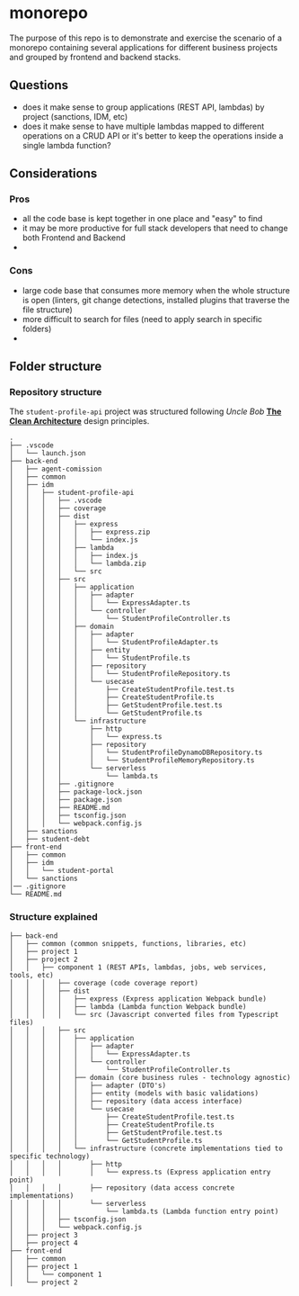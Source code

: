 # monorepo

The purpose of this repo is to demonstrate and exercise the scenario of a monorepo containing several applications for different business projects and grouped by frontend and backend stacks.


## Questions

- does it make sense to group applications (REST API, lambdas) by project (sanctions, IDM, etc)
- does it make sense to have multiple lambdas mapped to different operations on a CRUD API or it's better to keep the operations inside a single lambda function?


## Considerations

### Pros
- all the code base is kept together in one place and "easy" to find
- it may be more productive for full stack developers that need to change both Frontend and Backend
- 

### Cons

- large code base that consumes more memory when the whole structure is open (linters, git change detections, installed plugins that traverse the file structure)
- more difficult to search for files (need to apply search in specific folders)
- 


## Folder structure

### Repository structure

The ```student-profile-api``` project was structured following <cite>Uncle Bob</cite> [**The Clean Architecture**](https://blog.cleancoder.com/uncle-bob/2012/08/13/the-clean-architecture.html) design principles.

```
.
├── .vscode
│   └── launch.json
├── back-end
│   ├── agent-comission
│   ├── common
│   ├── idm
│   │   ├── student-profile-api
│   │   │   ├── .vscode
│   │   │   ├── coverage
│   │   │   ├── dist
│   │   │   │   ├── express
│   │   │   │   │   ├── express.zip
│   │   │   │   │   └── index.js
│   │   │   │   ├── lambda
│   │   │   │   │   ├── index.js
│   │   │   │   │   └── lambda.zip
│   │   │   │   └── src
│   │   │   ├── src
│   │   │   │   ├── application
│   │   │   │   │   ├── adapter
│   │   │   │   │   │   └── ExpressAdapter.ts
│   │   │   │   │   └── controller
│   │   │   │   │       └── StudentProfileController.ts
│   │   │   │   ├── domain
│   │   │   │   │   ├── adapter
│   │   │   │   │   │   └── StudentProfileAdapter.ts
│   │   │   │   │   ├── entity
│   │   │   │   │   │   └── StudentProfile.ts
│   │   │   │   │   ├── repository
│   │   │   │   │   │   └── StudentProfileRepository.ts
│   │   │   │   │   └── usecase
│   │   │   │   │       ├── CreateStudentProfile.test.ts
│   │   │   │   │       ├── CreateStudentProfile.ts
│   │   │   │   │       ├── GetStudentProfile.test.ts
│   │   │   │   │       └── GetStudentProfile.ts
│   │   │   │   └── infrastructure
│   │   │   │       ├── http
│   │   │   │       │   └── express.ts
│   │   │   │       ├── repository
│   │   │   │       │   └── StudentProfileDynamoDBRepository.ts
│   │   │   │       │   └── StudentProfileMemoryRepository.ts
│   │   │   │       └── serverless
│   │   │   │           └── lambda.ts
│   │   │   ├── .gitignore
│   │   │   ├── package-lock.json
│   │   │   ├── package.json
│   │   │   ├── README.md
│   │   │   ├── tsconfig.json
│   │   │   └── webpack.config.js
│   ├── sanctions
│   ├── student-debt
├── front-end
│   ├── common
│   ├── idm
│   │   └── student-portal
│   └── sanctions
│── .gitignore
└── README.md
```

### Structure explained

```
├── back-end
│   ├── common (common snippets, functions, libraries, etc)
│   ├── project 1
│   ├── project 2
│   │   ├── component 1 (REST APIs, lambdas, jobs, web services, tools, etc)
│   │   │   ├── coverage (code coverage report)
│   │   │   ├── dist
│   │   │   │   ├── express (Express application Webpack bundle)
│   │   │   │   ├── lambda (Lambda function Webpack bundle)
│   │   │   │   └── src (Javascript converted files from Typescript files)
│   │   │   ├── src
│   │   │   │   ├── application
│   │   │   │   │   ├── adapter
│   │   │   │   │   │   └── ExpressAdapter.ts
│   │   │   │   │   └── controller
│   │   │   │   │       └── StudentProfileController.ts
│   │   │   │   ├── domain (core business rules - technology agnostic)
│   │   │   │   │   ├── adapter (DTO's)
│   │   │   │   │   ├── entity (models with basic validations)
│   │   │   │   │   ├── repository (data access interface)
│   │   │   │   │   └── usecase
│   │   │   │   │       ├── CreateStudentProfile.test.ts
│   │   │   │   │       ├── CreateStudentProfile.ts
│   │   │   │   │       ├── GetStudentProfile.test.ts
│   │   │   │   │       └── GetStudentProfile.ts
│   │   │   │   └── infrastructure (concrete implementations tied to specific technology)
│   │   │   │       ├── http
│   │   │   │       │   └── express.ts (Express application entry point)
│   │   │   │       ├── repository (data access concrete implementations)
│   │   │   │       └── serverless
│   │   │   │           └── lambda.ts (Lambda function entry point)
│   │   │   ├── tsconfig.json
│   │   │   └── webpack.config.js
│   ├── project 3
│   ├── project 4
├── front-end
│   ├── common
│   ├── project 1
│   │   └── component 1
│   └── project 2
```